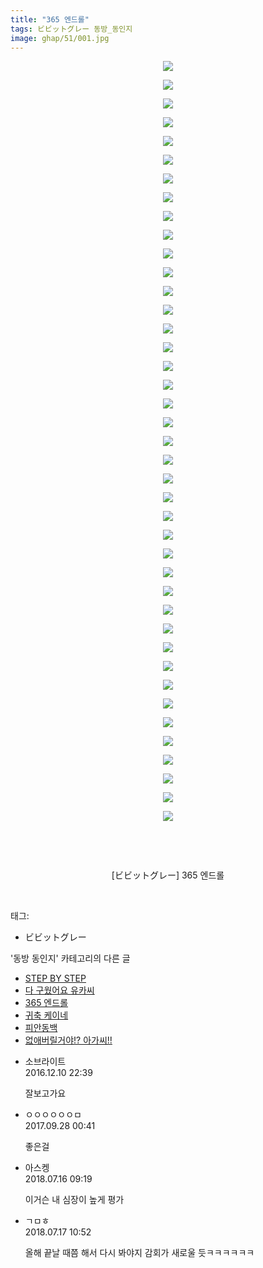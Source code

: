 ```yaml
---
title: "365 엔드롤"
tags: ビビットグレー 동방_동인지
image: ghap/51/001.jpg
---
```

<div class="article">
<p style="text-align: center; clear: none; float: none;"><img src="{{ site.nasurl }}/ghap/51/001.jpg"/></p>
<p style="text-align: center; clear: none; float: none;"><img src="{{ site.nasurl }}/ghap/51/002.jpg"/></p>
<p style="text-align: center; clear: none; float: none;"><img src="{{ site.nasurl }}/ghap/51/003.jpg"/></p>
<p style="text-align: center; clear: none; float: none;"><img src="{{ site.nasurl }}/ghap/51/004.jpg"/></p>
<p style="text-align: center; clear: none; float: none;"><img src="{{ site.nasurl }}/ghap/51/005.jpg"/></p>
<p style="text-align: center; clear: none; float: none;"><img src="{{ site.nasurl }}/ghap/51/006.jpg"/></p>
<p style="text-align: center; clear: none; float: none;"><img src="{{ site.nasurl }}/ghap/51/007.jpg"/></p>
<p style="text-align: center; clear: none; float: none;"><img src="{{ site.nasurl }}/ghap/51/008.jpg"/></p>
<p style="text-align: center; clear: none; float: none;"><img src="{{ site.nasurl }}/ghap/51/009.jpg"/></p>
<p style="text-align: center; clear: none; float: none;"><img src="{{ site.nasurl }}/ghap/51/010.jpg"/></p>
<p style="text-align: center; clear: none; float: none;"><img src="{{ site.nasurl }}/ghap/51/011.jpg"/></p>
<p style="text-align: center; clear: none; float: none;"><img src="{{ site.nasurl }}/ghap/51/012.jpg"/></p>
<p style="text-align: center; clear: none; float: none;"><img src="{{ site.nasurl }}/ghap/51/013.jpg"/></p>
<p style="text-align: center; clear: none; float: none;"><img src="{{ site.nasurl }}/ghap/51/014.jpg"/></p>
<p style="text-align: center; clear: none; float: none;"><img src="{{ site.nasurl }}/ghap/51/015.jpg"/></p>
<p style="text-align: center; clear: none; float: none;"><img src="{{ site.nasurl }}/ghap/51/016.jpg"/></p>
<p style="text-align: center; clear: none; float: none;"><img src="{{ site.nasurl }}/ghap/51/017.jpg"/></p>
<p style="text-align: center; clear: none; float: none;"><img src="{{ site.nasurl }}/ghap/51/018.jpg"/></p>
<p style="text-align: center; clear: none; float: none;"><img src="{{ site.nasurl }}/ghap/51/019.jpg"/></p>
<p style="text-align: center; clear: none; float: none;"><img src="{{ site.nasurl }}/ghap/51/020.jpg"/></p>
<p style="text-align: center; clear: none; float: none;"><img src="{{ site.nasurl }}/ghap/51/021.jpg"/></p>
<p style="text-align: center; clear: none; float: none;"><img src="{{ site.nasurl }}/ghap/51/022.jpg"/></p>
<p style="text-align: center; clear: none; float: none;"><img src="{{ site.nasurl }}/ghap/51/023.jpg"/></p>
<p style="text-align: center; clear: none; float: none;"><img src="{{ site.nasurl }}/ghap/51/024.jpg"/></p>
<p style="text-align: center; clear: none; float: none;"><img src="{{ site.nasurl }}/ghap/51/025.jpg"/></p>
<p style="text-align: center; clear: none; float: none;"><img src="{{ site.nasurl }}/ghap/51/026.jpg"/></p>
<p style="text-align: center; clear: none; float: none;"><img src="{{ site.nasurl }}/ghap/51/027.jpg"/></p>
<p style="text-align: center; clear: none; float: none;"><img src="{{ site.nasurl }}/ghap/51/028.jpg"/></p>
<p style="text-align: center; clear: none; float: none;"><img src="{{ site.nasurl }}/ghap/51/029.jpg"/></p>
<p style="text-align: center; clear: none; float: none;"><img src="{{ site.nasurl }}/ghap/51/030.jpg"/></p>
<p style="text-align: center; clear: none; float: none;"><img src="{{ site.nasurl }}/ghap/51/031.jpg"/></p>
<p style="text-align: center; clear: none; float: none;"><img src="{{ site.nasurl }}/ghap/51/032.jpg"/></p>
<p style="text-align: center; clear: none; float: none;"><img src="{{ site.nasurl }}/ghap/51/033.jpg"/></p>
<p style="text-align: center; clear: none; float: none;"><img src="{{ site.nasurl }}/ghap/51/034.jpg"/></p>
<p style="text-align: center; clear: none; float: none;"><img src="{{ site.nasurl }}/ghap/51/035.jpg"/></p>
<p style="text-align: center; clear: none; float: none;"><img src="{{ site.nasurl }}/ghap/51/036.jpg"/></p>
<p style="text-align: center; clear: none; float: none;"><img src="{{ site.nasurl }}/ghap/51/037.jpg"/></p>
<p style="text-align: center; clear: none; float: none;"><img src="{{ site.nasurl }}/ghap/51/038.jpg"/></p>
<p style="text-align: center; clear: none; float: none;"><img src="{{ site.nasurl }}/ghap/51/039.jpg"/></p>
<p style="text-align: center; clear: none; float: none;"><img src="{{ site.nasurl }}/ghap/51/040.jpg"/></p>
<p style="text-align: center; clear: none; float: none;"><img src="{{ site.nasurl }}/ghap/51/041.jpg"/></p>
<p style="text-align: center; clear: none; float: none;"><br/></p>
<p style="text-align: center; clear: none; float: none;"><br/></p>
<p style="text-align: center; clear: none; float: none;">[ビビットグレー] 365 엔드롤</p>
<p><br/></p>
</div><div class="tagTrail">
<p>태그: </p>
<ul>
<li>ビビットグレー</li>
</ul>
</div><div class="another">
<p>'동방 동인지' 카테고리의 다른 글</p>
<ul>
<li><a href="/2016-06-16-ghap_53">STEP BY STEP</a></li>
<li><a href="/2016-06-16-ghap_52">다 구웠어요 유카씨</a></li>
<li><a href="/2016-06-16-ghap_51">365 엔드롤</a></li>
<li><a href="/2016-06-16-ghap_49">귀축 케이네</a></li>
<li><a href="/2016-06-16-ghap_48">피안동백</a></li>
<li><a href="/2016-06-16-ghap_47">없애버릴거야!? 아가씨!!</a></li>
</ul>
</div><div class="cb_module cb_fluid">
<div class="cb_wrt cb_profile">
<div class="comment">
<ul>
<li class="cb_thumb_off" id="comment14866807">
<div class="cb_comment_area">
<div class="cb_info_area">
<div class="cb_section">
<span class="cb_nick_name">소브라이트</span>
</div>
<div class="cb_section">
<span class="cb_date">2016.12.10 22:39 </span>
</div>
</div>
<div class="cb_dsc_comment">
<p class="cb_dsc">
											잘보고가요
										</p>
</div>
</div></li>
<li class="cb_thumb_off" id="comment15092051">
<div class="cb_comment_area">
<div class="cb_info_area">
<div class="cb_section">
<span class="cb_nick_name">ㅇㅇㅇㅇㅇㅇㅁ</span>
</div>
<div class="cb_section">
<span class="cb_date">2017.09.28 00:41 </span>
</div>
</div>
<div class="cb_dsc_comment">
<p class="cb_dsc">
											좋은걸
										</p>
</div>
</div></li>
<li class="cb_thumb_off" id="comment15287677">
<div class="cb_comment_area">
<div class="cb_info_area">
<div class="cb_section">
<span class="cb_nick_name">아스켕</span>
</div>
<div class="cb_section">
<span class="cb_date">2018.07.16 09:19 </span>
</div>
</div>
<div class="cb_dsc_comment">
<p class="cb_dsc">
											이거슨 내 심장이 높게 평가
										</p>
</div>
</div></li>
<li class="cb_thumb_off" id="comment15288496">
<div class="cb_comment_area">
<div class="cb_info_area">
<div class="cb_section">
<span class="cb_nick_name">ㄱㅁㅎ</span>
</div>
<div class="cb_section">
<span class="cb_date">2018.07.17 10:52 </span>
</div>
</div>
<div class="cb_dsc_comment">
<p class="cb_dsc">
											올해 끝날 때쯤 해서 다시 봐야지 감회가 새로울 듯ㅋㅋㅋㅋㅋㅋ
										</p>
</div>
</div></li>
</ul>
</div>
</div><!-- commentList close -->
</div>